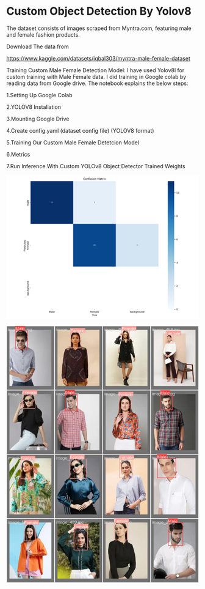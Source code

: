 # Custom Object Detection By Yolov8

The dataset consists of images scraped from Myntra.com, featuring male and female fashion products.


Download The data from

https://www.kaggle.com/datasets/iqbal303/myntra-male-female-dataset


Training Custom Male Female Detection Model:
I have used Yolov8l for custom training with Male Female data. I did training in Google colab by reading data from Google drive. The notebook explains the below steps:

1.Setting Up Google Colab

2.YOLOV8 Installation

3.Mounting Google Drive

4.Create config.yaml (dataset config file) (YOLOV8 format)

5.Training Our Custom Male Female Detetcion Model

6.Metrics

7.Run Inference With Custom YOLOv8 Object Detector Trained Weights


![confusion_matrix](confusion_matrix.png)


![val_batch0_labels](val_batch0_labels.jpg)
